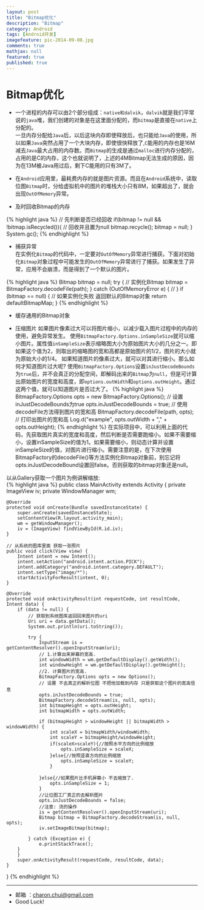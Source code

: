 ```yaml
---
layout: post
title: "Bitmap优化"
description: "Bitmap"
category: Android
tags: [Android开发]
imagefeature: pic-2014-09-08.jpg
comments: true
mathjax: null
featured: true
published: true
---
```


Bitmap优化
===

- 一个进程的内存可以由2个部分组成：`native和dalvik`，`dalvik`就是我们平常说的`java`堆，我们创建的对象是在这里面分配的，而`bitmap`是直接在`native`上分配的。   
一旦内存分配给`Java`后，以后这块内存即使释放后，也只能给`Java`的使用，所以如果`Java`突然占用了一个大块内存，即使很快释放了,`C`能用的内存也是16M减去`Java`最大占用的内存数。而`Bitmap`的生成是通过`malloc`进行内存分配的，占用的是C的内存，这个也就说明了，上述的4MBitmap无法生成的原因，因为在13M被Java用过后，剩下C能用的只有3M了。    

- 在`Android`应用里，最耗费内存的就是图片资源。而且在`Android`系统中，读取位图`Bitmap`时，分给虚拟机中的图片的堆栈大小只有8M，如果超出了，就会出现`OutOfMemory`异常。

- 及时回收Bitmap的内存

{% highlight java %}
// 先判断是否已经回收
if(bitmap != null && !bitmap.isRecycled()){
	// 回收并且置为null
	bitmap.recycle();
	bitmap = null;
}
System.gc();
{% endhighlight %}

- 捕获异常     
    在实例化`Bitmap`的代码中，一定要对`OutOfMemory`异常进行捕获。下面对初始化`Bitmap`对象过程中可能发生的`OutOfMemory`异常进行了捕获。如果发生了异常，应用不会崩溃，而是得到了一个默认的图片。
	
{% highlight java %}
Bitmap bitmap = null;
try {
	// 实例化Bitmap
	bitmap = BitmapFactory.decodeFile(path);
} catch (OutOfMemoryError e) {
//
}
if (bitmap == null) {
	// 如果实例化失败 返回默认的Bitmap对象
	return defaultBitmapMap;
}
{% endhighlight %}

-  缓存通用的Bitmap对象

- 压缩图片
    如果图片像素过大可以将图片缩小，以减少载入图片过程中的内存的使用，避免异常发生。
使用`BitmapFactory.Options.inSampleSize`就可以缩小图片。属性值`inSampleSize`表示缩略图大小为原始图片大小的几分之一。即如果这个值为2，则取出的缩略图的宽和高都是原始图片的1/2，图片的大小就为原始大小的1/4。
如果知道图片的像素过大，就可以对其进行缩小。那么如何才知道图片过大呢?
使用`BitmapFactory.Options`设置`inJustDecodeBounds`为`true`后，并不会真正的分配空间，即解码出来的`Bitmap`为`null`，但是可计算出原始图片的宽度和高度，即`options.outWidth`和`options.outHeight`。通过这两个值，就可以知道图片是否过大了。
{% highlight java %}
BitmapFactory.Options opts = new BitmapFactory.Options();
// 设置inJustDecodeBounds为true
opts.inJustDecodeBounds = true;
// 使用decodeFile方法得到图片的宽和高
BitmapFactory.decodeFile(path, opts);
// 打印出图片的宽和高
Log.d("example", opts.outWidth + "," + opts.outHeight);
{% endhighlight %}
在实际项目中，可以利用上面的代码，先获取图片真实的宽度和高度，然后判断是否需要跑缩小。如果不需要缩小，设置inSampleSize的值为1。如果需要缩小，则动态计算并设置inSampleSize的值，对图片进行缩小。需要注意的是，在下次使用BitmapFactory的decodeFile()等方法实例化Bitmap对象前，别忘记将opts.inJustDecodeBound设置回false。否则获取的bitmap对象还是null。

以从Gallery获取一个图片为例讲解缩放:   
{% highlight java %}
public class MainActivity extends Activity {
	private ImageView iv;
	private WindowManager wm;

	@Override
	protected void onCreate(Bundle savedInstanceState) {
		super.onCreate(savedInstanceState);
		setContentView(R.layout.activity_main);
		wm = getWindowManager();
		iv = (ImageView) findViewById(R.id.iv);
	}

	// 从系统的图库里面 获取一张照片
	public void click(View view) {
		Intent intent = new Intent();
		intent.setAction("android.intent.action.PICK");
		intent.addCategory("android.intent.category.DEFAULT");
		intent.setType("image/*");
		startActivityForResult(intent, 0);
	}

	@Override
	protected void onActivityResult(int requestCode, int resultCode, Intent data) {
		if (data != null) {
			// 获取到系统图库返回回来图片的uri
			Uri uri = data.getData();
			System.out.println(uri.toString());

			try {
				InputStream is = getContentResolver().openInputStream(uri);
				// 1.计算出来屏幕的宽高.
				int windowWidth = wm.getDefaultDisplay().getWidth();
				int windowHeight = wm.getDefaultDisplay().getHeight();
				//2. 计算图片的宽高.
				BitmapFactory.Options opts = new Options();
				// 设置 不去真正的解析位图 不把他加载到内存 只是获取这个图片的宽高信息
				opts.inJustDecodeBounds = true;
				BitmapFactory.decodeStream(is, null, opts);
				int bitmapHeight = opts.outHeight;
				int bitmapWidth = opts.outWidth;

				if (bitmapHeight > windowHeight || bitmapWidth > windowWidth) {
					int scaleX = bitmapWidth/windowWidth;
					int scaleY = bitmapHeight/windowHeight;
					if(scaleX>scaleY){//按照水平方向的比例缩放
						opts.inSampleSize = scaleX;
					}else{//按照竖直方向的比例缩放
						opts.inSampleSize = scaleY;
					}

				}else{//如果图片比手机屏幕小 不去缩放了.
					opts.inSampleSize = 1;
				}
				//让位图工厂真正的去解析图片
				opts.inJustDecodeBounds = false;
				//注意: 流的操作
				is = getContentResolver().openInputStream(uri);
				Bitmap bitmap = BitmapFactory.decodeStream(is, null, opts);
				iv.setImageBitmap(bitmap);

			} catch (Exception e) {
				e.printStackTrace();
		}
		}
		super.onActivityResult(requestCode, resultCode, data);
	}
}
{% endhighlight %}

------------------------------------------

- 邮箱 ：charon.chui@gmail.com  
- Good Luck! 
